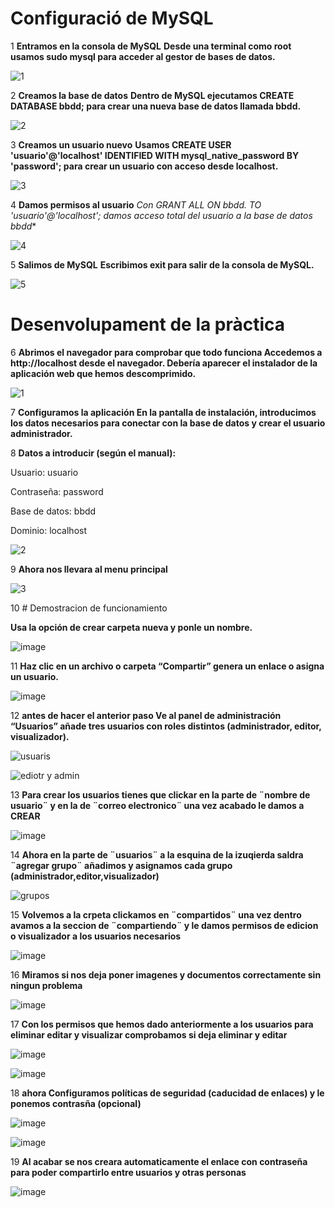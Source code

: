  # Configuració de MySQL


1 **Entramos en la consola de MySQL**
**Desde una terminal como root usamos sudo mysql para acceder al gestor de bases de datos.**

![1](https://github.com/user-attachments/assets/e9accb27-8247-4457-b5d4-2365c34b918a)




2 **Creamos la base de datos**
**Dentro de MySQL ejecutamos CREATE DATABASE bbdd; para crear una nueva base de datos llamada bbdd.**

![2](https://github.com/user-attachments/assets/318bd7dc-a1ba-4dbb-a92b-84fb2849d295)




3 **Creamos un usuario nuevo**
**Usamos CREATE USER 'usuario'@'localhost' IDENTIFIED WITH mysql_native_password BY 'password'; para crear un usuario con acceso desde localhost.**

![3](https://github.com/user-attachments/assets/b9257de4-6ac2-4423-9a46-8584414d9f6f)





4 **Damos permisos al usuario**
**Con GRANT ALL ON bbdd.* TO 'usuario'@'localhost'; damos acceso total del usuario a la base de datos bbdd**

![4](https://github.com/user-attachments/assets/8ecca18c-e7e6-43a0-9632-cff20a308bc9)




5 **Salimos de MySQL**
**Escribimos exit para salir de la consola de MySQL.**

![5](https://github.com/user-attachments/assets/0fe5d473-354c-40c7-8c69-7987c5c3a4c2)




# Desenvolupament de la pràctica


6 **Abrimos el navegador para comprobar que todo funciona
Accedemos a http://localhost desde el navegador. Debería aparecer el instalador de la aplicación web que hemos descomprimido.**

![1](https://github.com/user-attachments/assets/0aa9be68-1666-4ce8-a673-8ef5baf15024)




7 **Configuramos la aplicación
En la pantalla de instalación, introducimos los datos necesarios para conectar con la base de datos y crear el usuario administrador.**

8 **Datos a introducir (según el manual):**

Usuario: usuario

Contraseña: password

Base de datos: bbdd

Dominio: localhost

![2](https://github.com/user-attachments/assets/46ca7e7a-1865-4641-b661-ceedd044f4ef)





9 **Ahora nos llevara al menu principal**

![3](https://github.com/user-attachments/assets/e8882af7-2012-46ca-9833-6e273f007316) 




10  # Demostracion de funcionamiento


**Usa la opción de crear carpeta nueva y ponle un nombre.**

![image](https://github.com/user-attachments/assets/46910531-21fc-4fd3-b53a-b489ee6d0d3b)






11 **Haz clic en un archivo o carpeta “Compartir” genera un enlace o asigna un usuario.**

 
![image](https://github.com/user-attachments/assets/4fd90b81-2508-489f-9534-1aa0e444d846)





12 **antes de hacer el anterior paso Ve al panel de administración “Usuarios” añade tres usuarios con roles distintos (administrador, editor, visualizador).**

![usuaris](https://github.com/user-attachments/assets/5b5c1a8b-a916-492a-a0de-280c947aa5db)


![ediotr y admin](https://github.com/user-attachments/assets/e73501d8-6933-4d8c-9fb5-91425680ca1a) 




13 **Para crear los usuarios tienes que clickar en la parte de ¨nombre de usuario¨ y en la de ¨correo electronico¨ una vez acabado le damos a CREAR**


![image](https://github.com/user-attachments/assets/38998ed0-8fe0-4a07-a4ef-fe421065ee4f)




14 **Ahora en la parte de ¨usuarios¨ a la esquina de la izuqierda saldra ¨agregar grupo¨ añadimos y asignamos cada grupo (administrador,editor,visualizador)**

![grupos](https://github.com/user-attachments/assets/525460aa-e835-4e59-82a2-f7270d2b2c21) 



15 **Volvemos a la crpeta clickamos en ¨compartidos¨ una vez dentro avamos a la seccion de ¨compartiendo¨ y le damos permisos de edicion o visualizador a los usuarios necesarios**

![image](https://github.com/user-attachments/assets/37a22bed-11a9-4345-b476-c6bee5de6422)




16 **Miramos si nos deja poner imagenes y documentos correctamente sin ningun problema**

![image](https://github.com/user-attachments/assets/3aaf91c8-5f45-4391-8f9b-cd411567337b) 



17 **Con los permisos que hemos dado anteriormente a los usuarios para eliminar editar y visualizar comprobamos si deja eliminar y editar**

![image](https://github.com/user-attachments/assets/59934a94-e9b4-4aea-a7c8-b9ae66bb9855)


![image](https://github.com/user-attachments/assets/c5cb847d-07c1-41df-8e78-ab80ef7489d5) 




18 **ahora Configuramos políticas de seguridad (caducidad de enlaces) y le ponemos contrasña (opcional)**

![image](https://github.com/user-attachments/assets/aa50f911-40e9-436d-861b-eae954acffcc)

![image](https://github.com/user-attachments/assets/f3c91e3c-971e-4474-a060-c44b609829b0) 


19 **Al acabar se nos creara automaticamente el enlace con contraseña para poder compartirlo entre usuarios y otras personas**

![image](https://github.com/user-attachments/assets/5048590d-507a-4a25-8cc4-e7f277af7e6c)

 
